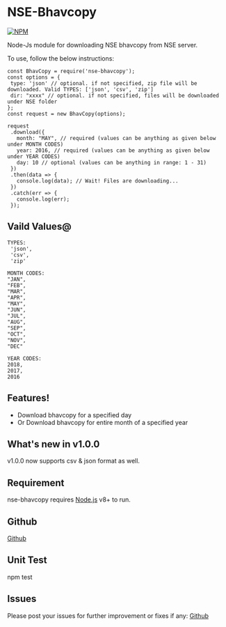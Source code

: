 # NSE-Bhavcopy

[![NPM](https://nodei.co/npm/nse-bhavcopy.png??downloads=true&downloadRank=true&stars=true)](https://nodei.co/npm/nse-bhavcopy/)

Node-Js module for downloading NSE bhavcopy from NSE server.

To use, follow the below instructions:

```
const BhavCopy = require('nse-bhavcopy');
const options = {
 type: 'json' // optional. if not specified, zip file will be downloaded. Valid TYPES: ['json', 'csv', 'zip']
 dir: "xxxx" // optional. if not specified, files will be downloaded under NSE folder
};
const request = new BhavCopy(options);

request
 .download({
   month: "MAY", // required (values can be anything as given below under MONTH CODES)
   year: 2016, // required (values can be anything as given below under YEAR CODES)
   day: 10 // optional (values can be anything in range: 1 - 31)
 })
 .then(data => {
   console.log(data); // Wait! Files are downloading...
 })
 .catch(err => {
   console.log(err);
 });
```

## Vaild Values@

```
TYPES:
 'json',
 'csv',
 'zip'

MONTH CODES:
"JAN",
"FEB",
"MAR",
"APR",
"MAY",
"JUN",
"JUL",
"AUG",
"SEP",
"OCT",
"NOV",
"DEC"

YEAR CODES:
2018,
2017,
2016
```

## Features!

- Download bhavcopy for a specified day
- Or Download bhavcopy for entire month of a specified year

## What's new in v1.0.0

v1.0.0 now supports csv & json format as well.

## Requirement

nse-bhavcopy requires [Node.js](https://nodejs.org/) v8+ to run.

## Github

[Github](https://github.com/techyaura/nse-bhavcopy)

## Unit Test

npm test

## Issues

Please post your issues for further improvement or fixes if any:
[Github](https://github.com/techyaura/nse-bhavcopy/issues/new)
